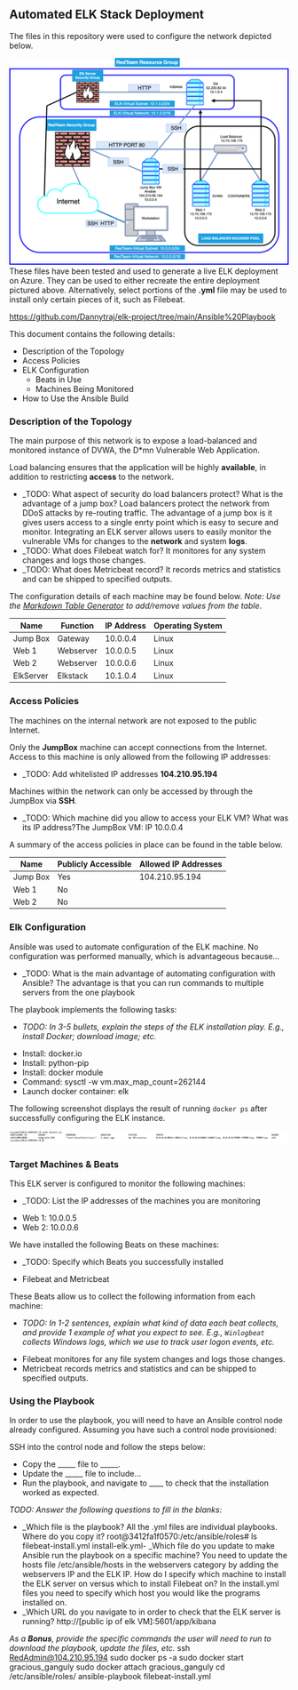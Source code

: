 ## Automated ELK Stack Deployment

The files in this repository were used to configure the network depicted below.

![RedTeam Cloud Server](https://github.com/Dannytraj/elk-project/blob/main/RedTeam%20Cloud%20Server.png)
These files have been tested and used to generate a live ELK deployment on Azure. They can be used to either recreate the entire deployment pictured above. Alternatively, select portions of the __.yml__ file may be used to install only certain pieces of it, such as Filebeat.

https://github.com/Dannytraj/elk-project/tree/main/Ansible%20Playbook
  
  This document contains the following details:
- Description of the Topology
- Access Policies
- ELK Configuration
  - Beats in Use
  - Machines Being Monitored
- How to Use the Ansible Build


### Description of the Topology

The main purpose of this network is to expose a load-balanced and monitored instance of DVWA, the D*mn Vulnerable Web Application.

Load balancing ensures that the application will be highly **available**, in addition to restricting __access__ to the network.
- _TODO: What aspect of security do load balancers protect? What is the advantage of a jump box? Load balancers protect the network from DDoS attacks by re-routing traffic. The advantage of a jump box is it gives users access to a single enrty point which is easy to secure and monitor.
Integrating an ELK server allows users to easily monitor the vulnerable VMs for changes to the **network** and system **logs**.
- _TODO: What does Filebeat watch for? It monitores for any system changes and logs those changes.
- _TODO: What does Metricbeat record? It records metrics and statistics and can be shipped to specified outputs.

The configuration details of each machine may be found below.
_Note: Use the [Markdown Table Generator](http://www.tablesgenerator.com/markdown_tables) to add/remove values from the table_.

| Name     | Function | IP Address | Operating System |
|----------|----------|------------|------------------|
| Jump Box | Gateway  | 10.0.0.4   | Linux            |
| Web 1    | Webserver| 10.0.0.5   | Linux            |
| Web 2    | Webserver| 10.0.0.6   | Linux            |
| ElkServer| Elkstack | 10.1.0.4   | Linux            |

### Access Policies

The machines on the internal network are not exposed to the public Internet. 

Only the **JumpBox** machine can accept connections from the Internet. Access to this machine is only allowed from the following IP addresses:
- _TODO: Add whitelisted IP addresses **104.210.95.194**

Machines within the network can only be accessed by through the JumpBox via **SSH**.
- _TODO: Which machine did you allow to access your ELK VM? What was its IP address?The JumpBox VM: IP 10.0.0.4

A summary of the access policies in place can be found in the table below.

| Name     | Publicly Accessible | Allowed IP Addresses |
|----------|---------------------|----------------------|
| Jump Box | Yes                 |   104.210.95.194     |
| Web 1    | No                  |                      |
| Web 2    | No                  |                      |

### Elk Configuration

Ansible was used to automate configuration of the ELK machine. No configuration was performed manually, which is advantageous because...
- _TODO: What is the main advantage of automating configuration with Ansible?
The advantage is that you can run commands to multiple servers from the one playbook

The playbook implements the following tasks:
- _TODO: In 3-5 bullets, explain the steps of the ELK installation play. E.g., install Docker; download image; etc._
* Install: docker.io
* Install: python-pip
* Install: docker module
* Command: sysctl -w vm.max_map_count=262144
* Launch docker container: elk

The following screenshot displays the result of running `docker ps` after successfully configuring the ELK instance.

![DockerPS](https://github.com/Dannytraj/elk-project/blob/main/DockerPS.png)

### Target Machines & Beats
This ELK server is configured to monitor the following machines:
- _TODO: List the IP addresses of the machines you are monitoring
* Web 1: 10.0.0.5
* Web 2: 10.0.0.6

We have installed the following Beats on these machines:
- _TODO: Specify which Beats you successfully installed
* Filebeat and Metricbeat

These Beats allow us to collect the following information from each machine:
- _TODO: In 1-2 sentences, explain what kind of data each beat collects, and provide 1 example of what you expect to see. E.g., `Winlogbeat` collects Windows logs, which we use to track user logon events, etc._
* Filebeat monitores for any file system changes and logs those changes. 
* Metricbeat records metrics and statistics and can be shipped to specified outputs.

### Using the Playbook
In order to use the playbook, you will need to have an Ansible control node already configured. Assuming you have such a control node provisioned: 

SSH into the control node and follow the steps below:
- Copy the _____ file to _____.
- Update the _____ file to include...
- Run the playbook, and navigate to ____ to check that the installation worked as expected.

_TODO: Answer the following questions to fill in the blanks:_
- _Which file is the playbook? All the .yml files are individual playbooks. Where do you copy it? root@3412fa1f0570:/etc/ansible/roles# ls
filebeat-install.yml  install-elk.yml- 
_Which file do you update to make Ansible run the playbook on a specific machine? You need to update the hosts file /etc/ansible/hosts in the webservers category by adding the webservers IP and the ELK IP.  How do I specify which machine to install the ELK server on versus which to install Filebeat on? In the install.yml files you need to specify which host you would like the programs installed on.
- _Which URL do you navigate to in order to check that the ELK server is running? http://[public ip of elk VM]:5601/app/kibana

_As a **Bonus**, provide the specific commands the user will need to run to download the playbook, update the files, etc._
ssh RedAdmin@104.210.95.194
sudo docker ps -a
sudo docker start gracious_ganguly
sudo docker attach gracious_ganguly
cd /etc/ansible/roles/
ansible-playbook filebeat-install.yml 

